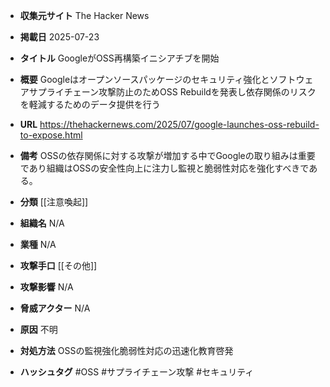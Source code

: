 - **収集元サイト**
The Hacker News

- **掲載日**
2025-07-23

- **タイトル**
GoogleがOSS再構築イニシアチブを開始

- **概要**
Googleはオープンソースパッケージのセキュリティ強化とソフトウェアサプライチェーン攻撃防止のためOSS Rebuildを発表し依存関係のリスクを軽減するためのデータ提供を行う

- **URL**
https://thehackernews.com/2025/07/google-launches-oss-rebuild-to-expose.html

- **備考**
OSSの依存関係に対する攻撃が増加する中でGoogleの取り組みは重要であり組織はOSSの安全性向上に注力し監視と脆弱性対応を強化すべきである。

- **分類**
[[注意喚起]]

- **組織名**
N/A

- **業種**
N/A

- **攻撃手口**
[[その他]]

- **攻撃影響**
N/A

- **脅威アクター**
N/A

- **原因**
不明

- **対処方法**
OSSの監視強化脆弱性対応の迅速化教育啓発

- **ハッシュタグ**
#OSS #サプライチェーン攻撃 #セキュリティ

